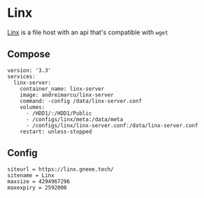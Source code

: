 # Linx

[Linx](https://github.com/andreimarcu/linx-server) is a file host with an api that's compatible with `wget`

## Compose

```
version: '3.3'
services:
  linx-server:
    container_name: linx-server
    image: andreimarcu/linx-server
    command: -config /data/linx-server.conf
    volumes:
      - /HDD1/:/HDD1/Public
      - /configs/linx/meta:/data/meta
      - /configs/linx/linx-server.conf:/data/linx-server.conf
    restart: unless-stopped
```

## Config
```
siteurl = https://linx.gneee.tech/
sitename = Linx
maxsize = 4294967296
maxexpiry = 2592000
```